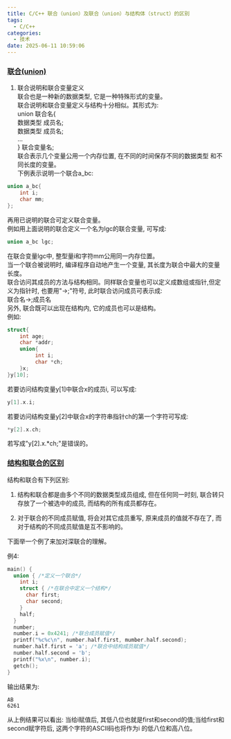 ```yaml
---
title: C/C++ 联合（union）及联合（union）与结构体（struct）的区别
tags:
  - C/C++
categories:
  - 技术
date: 2025-06-11 10:59:06
---
```


### [联合(union)](#1)

1. 联合说明和联合变量定义  
联合也是一种新的数据类型, 它是一种特殊形式的变量。  
联合说明和联合变量定义与结构十分相似。其形式为:  
union 联合名{  
    数据类型 成员名;  
    数据类型 成员名;  
    ...  
} 联合变量名;  
联合表示几个变量公用一个内存位置, 在不同的时间保存不同的数据类型 和不同长度的变量。  
下例表示说明一个联合a\_bc:

```c
union a_bc{
    int i;
    char mm;
};
```

再用已说明的联合可定义联合变量。  
例如用上面说明的联合定义一个名为lgc的联合变量, 可写成:

```c
union a_bc lgc;
```

在联合变量lgc中, 整型量i和字符mm公用同一内存位置。  
当一个联合被说明时, 编译程序自动地产生一个变量, 其长度为联合中最大的变量长度。  
联合访问其成员的方法与结构相同。同样联合变量也可以定义成数组或指针,但定义为指针时, 也要用"->;"符号, 此时联合访问成员可表示成:  
联合名->;成员名  
另外, 联合既可以出现在结构内, 它的成员也可以是结构。  
例如:

```c
struct{
    int age;
    char *addr;
    union{
         int i;
         char *ch;
    }x;
}y[10];
```

若要访问结构变量y[1]中联合x的成员i, 可以写成:

```c
y[1].x.i;
```

若要访问结构变量y[2]中联合x的字符串指针ch的第一个字符可写成:

```c
*y[2].x.ch;
```

若写成"y[2].x.\*ch;"是错误的。

### [结构和联合的区别](#2)

结构和联合有下列区别:

1. 结构和联合都是由多个不同的数据类型成员组成, 但在任何同一时刻, 联合转只存放了一个被选中的成员, 而结构的所有成员都存在。

2. 对于联合的不同成员赋值, 将会对其它成员重写,  原来成员的值就不存在了, 而对于结构的不同成员赋值是互不影响的。

下面举一个例了来加对深联合的理解。

例4:

```c
main() {
  union { /*定义一个联合*/
    int i;
    struct { /*在联合中定义一个结构*/
      char first;
      char second;
    }
    half;
  }
  number;
  number.i = 0x4241; /*联合成员赋值*/
  printf("%c%c\n", number.half.first, mumber.half.second);
  number.half.first = 'a'; /*联合中结构成员赋值*/
  number.half.second = 'b';
  printf("%x\n", number.i);
  getch();
}
```

输出结果为:

```shell
AB
6261
```

从上例结果可以看出: 当给i赋值后, 其低八位也就是first和second的值;当给first和second赋字符后, 这两个字符的ASCII码也将作为i 的低八位和高八位。
